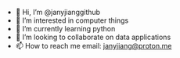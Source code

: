 - 👋 Hi, I’m @janyjianggithub
- 👀 I’m interested in computer things
- 🌱 I’m currently learning python
- 💞️ I’m looking to collaborate on data applications
- 📫 How to reach me email: janyjiang@proton.me

<!---
janyjianggithub/janyjianggithub is a ✨ special ✨ repository because its `README.md` (this file) appears on your GitHub profile.
You can click the Preview link to take a look at your changes.
--->
